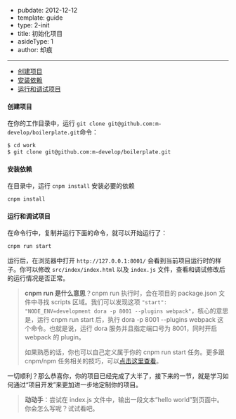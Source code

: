 -	pubdate: 2012-12-12
-	template: guide
-	type: 2-init
-	title: 初始化项目
-	asideType: 1
-	author: 却痕

---

-	[创建项目](#创建项目)
- [安装依赖](#安装依赖)
-	[运行和调试项目](#运行和调试项目)

#### 创建项目

在你的工作目录中，运行 `git clone git@github.com:m-develop/boilerplate.git`命令：

```bash
$ cd work
$ git clone git@github.com:m-develop/boilerplate.git
```

#### 安装依赖

在目录中，运行 `cnpm install` 安装必要的依赖

```bash
cnpm install
```

#### 运行和调试项目

在命令行中，复制并运行下面的命令，就可以开始运行了：

```js
cnpm run start
```

运行后，在浏览器中打开 `http://127.0.0.1:8001/` 会看到当前项目运行时的样子。你可以修改 `src/index/index.html` 以及 `index.js` 文件，查看和调试修改后的运行情况是否正常。

> **cnpm run 是什么意思**？cnpm run 执行时，会在项目的 package.json 文件中寻找 scripts 区域。我们可以发现这项 `"start": "NODE_ENV=development dora -p 8001 --plugins webpack"`，核心的意思是，运行 cnpm run start 后，执行 dora -p 8001 --plugins webpack 这个命令。也就是说，运行 dora 服务并且指定端口号为 8001，同时开启 webpack 的 plugin。
>
> 如果熟悉的话，你也可以自己定义属于你的 cnpm run start 任务。更多跟 cnpm/npm 任务相关的技巧，可以[点击这里查看](https://segmentfault.com/a/1190000000344102)。

一切顺利？那么恭喜你，你的项目已经完成了大半了，接下来的一节，就是学习如何通过“项目开发”来更加进一步地定制你的项目。

> **动动手**：尝试在 index.js 文件中，输出一段文本“hello world”到页面中。你会怎么写呢？试试看吧。
